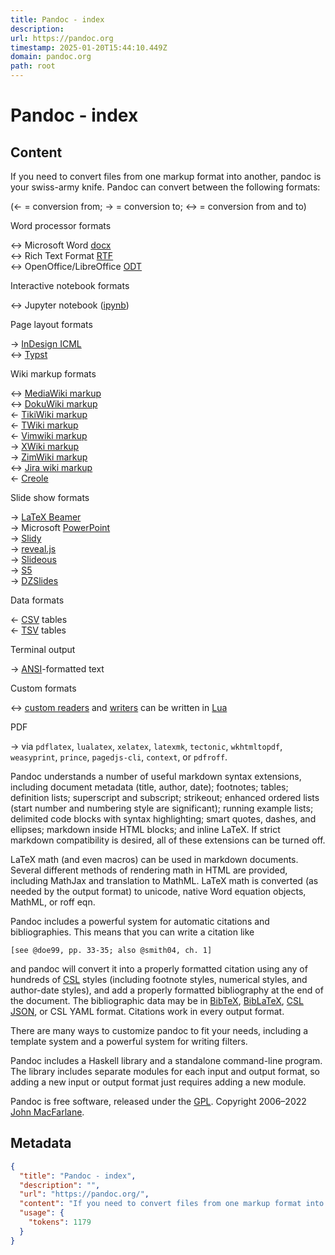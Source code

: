 ```yaml
---
title: Pandoc - index
description: 
url: https://pandoc.org
timestamp: 2025-01-20T15:44:10.449Z
domain: pandoc.org
path: root
---
```


# Pandoc - index



## Content

If you need to convert files from one markup format into another, pandoc is your swiss-army knife. Pandoc can convert between the following formats:

(← = conversion from; → = conversion to; ↔︎ = conversion from and to)

Word processor formats

↔︎ Microsoft Word [docx](https://en.wikipedia.org/wiki/Office_Open_XML)  
↔︎ Rich Text Format [RTF](https://en.wikipedia.org/wiki/Rich_Text_Format)  
↔︎ OpenOffice/LibreOffice [ODT](https://en.wikipedia.org/wiki/OpenDocument)

Interactive notebook formats

↔︎ Jupyter notebook ([ipynb](https://nbformat.readthedocs.io/en/latest/))

Page layout formats

→ [InDesign ICML](http://wwwimages.adobe.com/content/dam/acom/en/devnet/indesign/sdk/cs6/idml/idml-specification.pdf)  
↔︎ [Typst](https://typst.app/)

Wiki markup formats

↔︎ [MediaWiki markup](https://www.mediawiki.org/wiki/Help:Formatting)  
↔︎ [DokuWiki markup](https://www.dokuwiki.org/wiki:syntax)  
← [TikiWiki markup](https://doc.tiki.org/Wiki-Syntax-Text#The_Markup_Language_Wiki-Syntax)  
← [TWiki markup](http://twiki.org/cgi-bin/view/TWiki/TextFormattingRules)  
← [Vimwiki markup](https://vimwiki.github.io/)  
→ [XWiki markup](https://www.xwiki.org/xwiki/bin/view/Documentation/UserGuide/Features/XWikiSyntax/)  
→ [ZimWiki markup](http://zim-wiki.org/manual/Help/Wiki_Syntax.html)  
↔︎ [Jira wiki markup](https://jira.atlassian.com/secure/WikiRendererHelpAction.jspa?section=all)  
← [Creole](http://www.wikicreole.org/)

Slide show formats

→ [LaTeX Beamer](https://ctan.org/pkg/beamer)  
→ Microsoft [PowerPoint](https://en.wikipedia.org/wiki/Microsoft_PowerPoint)  
→ [Slidy](http://www.w3.org/Talks/Tools/Slidy)  
→ [reveal.js](http://lab.hakim.se/reveal-js/)  
→ [Slideous](http://goessner.net/articles/slideous/)  
→ [S5](http://meyerweb.com/eric/tools/s5/)  
→ [DZSlides](http://paulrouget.com/dzslides/)

Data formats

← [CSV](https://tools.ietf.org/html/rfc4180) tables  
← [TSV](https://www.iana.org/assignments/media-types/text/tab-separated-values) tables

Terminal output

→ [ANSI](https://en.wikipedia.org/wiki/ANSI_escape_code)\-formatted text

Custom formats

↔︎ [custom readers](https://pandoc.org/custom-readers.html) and [writers](https://pandoc.org/custom-writers.html) can be written in [Lua](http://www.lua.org/)

PDF

→ via `pdflatex`, `lualatex`, `xelatex`, `latexmk`, `tectonic`, `wkhtmltopdf`, `weasyprint`, `prince`, `pagedjs-cli`, `context`, or `pdfroff`.

Pandoc understands a number of useful markdown syntax extensions, including document metadata (title, author, date); footnotes; tables; definition lists; superscript and subscript; strikeout; enhanced ordered lists (start number and numbering style are significant); running example lists; delimited code blocks with syntax highlighting; smart quotes, dashes, and ellipses; markdown inside HTML blocks; and inline LaTeX. If strict markdown compatibility is desired, all of these extensions can be turned off.

LaTeX math (and even macros) can be used in markdown documents. Several different methods of rendering math in HTML are provided, including MathJax and translation to MathML. LaTeX math is converted (as needed by the output format) to unicode, native Word equation objects, MathML, or roff eqn.

Pandoc includes a powerful system for automatic citations and bibliographies. This means that you can write a citation like

```
[see @doe99, pp. 33-35; also @smith04, ch. 1]
```

and pandoc will convert it into a properly formatted citation using any of hundreds of [CSL](http://citationstyles.org/) styles (including footnote styles, numerical styles, and author-date styles), and add a properly formatted bibliography at the end of the document. The bibliographic data may be in [BibTeX](http://tug.org/bibtex/), [BibLaTeX](https://github.com/plk/biblatex), [CSL JSON](https://citeproc-js.readthedocs.io/en/latest/csl-json/markup.html), or CSL YAML format. Citations work in every output format.

There are many ways to customize pandoc to fit your needs, including a template system and a powerful system for writing filters.

Pandoc includes a Haskell library and a standalone command-line program. The library includes separate modules for each input and output format, so adding a new input or output format just requires adding a new module.

Pandoc is free software, released under the [GPL](http://www.gnu.org/copyleft/gpl.html). Copyright 2006–2022 [John MacFarlane](http://johnmacfarlane.net/).

## Metadata

```json
{
  "title": "Pandoc - index",
  "description": "",
  "url": "https://pandoc.org/",
  "content": "If you need to convert files from one markup format into another, pandoc is your swiss-army knife. Pandoc can convert between the following formats:\n\n(← = conversion from; → = conversion to; ↔︎ = conversion from and to)\n\nWord processor formats\n\n↔︎ Microsoft Word [docx](https://en.wikipedia.org/wiki/Office_Open_XML)  \n↔︎ Rich Text Format [RTF](https://en.wikipedia.org/wiki/Rich_Text_Format)  \n↔︎ OpenOffice/LibreOffice [ODT](https://en.wikipedia.org/wiki/OpenDocument)\n\nInteractive notebook formats\n\n↔︎ Jupyter notebook ([ipynb](https://nbformat.readthedocs.io/en/latest/))\n\nPage layout formats\n\n→ [InDesign ICML](http://wwwimages.adobe.com/content/dam/acom/en/devnet/indesign/sdk/cs6/idml/idml-specification.pdf)  \n↔︎ [Typst](https://typst.app/)\n\nWiki markup formats\n\n↔︎ [MediaWiki markup](https://www.mediawiki.org/wiki/Help:Formatting)  \n↔︎ [DokuWiki markup](https://www.dokuwiki.org/wiki:syntax)  \n← [TikiWiki markup](https://doc.tiki.org/Wiki-Syntax-Text#The_Markup_Language_Wiki-Syntax)  \n← [TWiki markup](http://twiki.org/cgi-bin/view/TWiki/TextFormattingRules)  \n← [Vimwiki markup](https://vimwiki.github.io/)  \n→ [XWiki markup](https://www.xwiki.org/xwiki/bin/view/Documentation/UserGuide/Features/XWikiSyntax/)  \n→ [ZimWiki markup](http://zim-wiki.org/manual/Help/Wiki_Syntax.html)  \n↔︎ [Jira wiki markup](https://jira.atlassian.com/secure/WikiRendererHelpAction.jspa?section=all)  \n← [Creole](http://www.wikicreole.org/)\n\nSlide show formats\n\n→ [LaTeX Beamer](https://ctan.org/pkg/beamer)  \n→ Microsoft [PowerPoint](https://en.wikipedia.org/wiki/Microsoft_PowerPoint)  \n→ [Slidy](http://www.w3.org/Talks/Tools/Slidy)  \n→ [reveal.js](http://lab.hakim.se/reveal-js/)  \n→ [Slideous](http://goessner.net/articles/slideous/)  \n→ [S5](http://meyerweb.com/eric/tools/s5/)  \n→ [DZSlides](http://paulrouget.com/dzslides/)\n\nData formats\n\n← [CSV](https://tools.ietf.org/html/rfc4180) tables  \n← [TSV](https://www.iana.org/assignments/media-types/text/tab-separated-values) tables\n\nTerminal output\n\n→ [ANSI](https://en.wikipedia.org/wiki/ANSI_escape_code)\\-formatted text\n\nCustom formats\n\n↔︎ [custom readers](https://pandoc.org/custom-readers.html) and [writers](https://pandoc.org/custom-writers.html) can be written in [Lua](http://www.lua.org/)\n\nPDF\n\n→ via `pdflatex`, `lualatex`, `xelatex`, `latexmk`, `tectonic`, `wkhtmltopdf`, `weasyprint`, `prince`, `pagedjs-cli`, `context`, or `pdfroff`.\n\nPandoc understands a number of useful markdown syntax extensions, including document metadata (title, author, date); footnotes; tables; definition lists; superscript and subscript; strikeout; enhanced ordered lists (start number and numbering style are significant); running example lists; delimited code blocks with syntax highlighting; smart quotes, dashes, and ellipses; markdown inside HTML blocks; and inline LaTeX. If strict markdown compatibility is desired, all of these extensions can be turned off.\n\nLaTeX math (and even macros) can be used in markdown documents. Several different methods of rendering math in HTML are provided, including MathJax and translation to MathML. LaTeX math is converted (as needed by the output format) to unicode, native Word equation objects, MathML, or roff eqn.\n\nPandoc includes a powerful system for automatic citations and bibliographies. This means that you can write a citation like\n\n```\n[see @doe99, pp. 33-35; also @smith04, ch. 1]\n```\n\nand pandoc will convert it into a properly formatted citation using any of hundreds of [CSL](http://citationstyles.org/) styles (including footnote styles, numerical styles, and author-date styles), and add a properly formatted bibliography at the end of the document. The bibliographic data may be in [BibTeX](http://tug.org/bibtex/), [BibLaTeX](https://github.com/plk/biblatex), [CSL JSON](https://citeproc-js.readthedocs.io/en/latest/csl-json/markup.html), or CSL YAML format. Citations work in every output format.\n\nThere are many ways to customize pandoc to fit your needs, including a template system and a powerful system for writing filters.\n\nPandoc includes a Haskell library and a standalone command-line program. The library includes separate modules for each input and output format, so adding a new input or output format just requires adding a new module.\n\nPandoc is free software, released under the [GPL](http://www.gnu.org/copyleft/gpl.html). Copyright 2006–2022 [John MacFarlane](http://johnmacfarlane.net/).",
  "usage": {
    "tokens": 1179
  }
}
```
